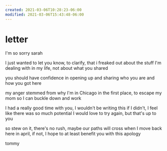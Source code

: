 ```yaml
---
created: 2021-03-06T10:28:23-06:00
modified: 2021-03-06T15:43:48-06:00
---
```


# letter

I'm so sorry sarah

I just wanted to let you know, to clarify, that i freaked out about the stuff I'm dealing with in my life, not about what you shared

you should have confidence in opening up and sharing who you are and how you got here

my anger stemmed from why I'm in Chicago in the first place, to escape my mom so I can buckle down and work

I had a really good time with you, I wouldn't be writing this if I didn't,
I feel like there was so much potential
I would love to try again, but that's up to you

so stew on it, there's no rush, 
maybe our paths will cross when I move back here in april,
if not, I hope to at least benefit you with this apology

tommy